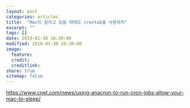 ```yaml
---
layout: post
categories: articles
title:  "Mac이 잠자고 있을 때에도 crontab을 사용하자"
excerpt: ""
tags: []
date: 2018-01-30 10:30:00
modified: 2018-01-30 10:30:00
image: 
  feature:
  credit:
  creditlink:
share: true
sitemap: false
---
```


https://www.cnet.com/news/using-anacron-to-run-cron-jobs-allow-your-mac-to-sleep/
